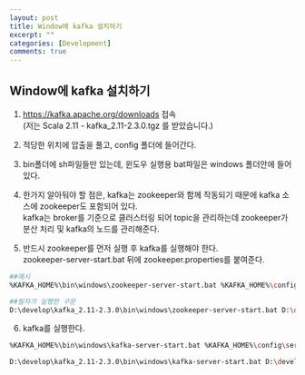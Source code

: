 ```yaml
---
layout: post
title: Window에 kafka 설치하기
excerpt: ""
categories: [Development]
comments: true
---
```


## Window에 kafka 설치하기

1. https://kafka.apache.org/downloads 접속  
(저는 Scala 2.11  - kafka_2.11-2.3.0.tgz 를 받았습니다.)

2. 적당한 위치에 압출을 풀고, config 폴더에 들어간다.

3. bin폴더에 sh파일들만 있는데, 윈도우 실행용 bat파일은 windows 폴더안에 들어있다.

4. 한가지 알아둬야 할 점은, kafka는 zookeeper와 함께 작동되기 때문에 kafka 소스에 zookeeper도 포함되어 있다.  
kafka는 broker를 기준으로 클러스터링 되어 topic을 관리하는데 zookeeper가 분산 처리 및 kafka의 노드를 관리해준다.  

5. 반드시 zookeeper를 먼저 실행 후 kafka를 실행해야 한다.  
zookeeper-server-start.bat 뒤에 zookeeper.properties를 붙여준다.  

```bash
##예시
%KAFKA_HOME%\bin\windows\zookeeper-server-start.bat %KAFKA_HOME%\config\zookeeper.properties

##필자가 실행한 구문
D:\develop\kafka_2.11-2.3.0\bin\windows\zookeeper-server-start.bat D:\develop\kafka_2.11-2.3.0\config\zookeeper.properties
```

6. kafka를 실행한다.

```bash
%KAFKA_HOME%\bin\windows\kafka-server-start.bat %KAFKA_HOME%\config\server.properties

D:\develop\kafka_2.11-2.3.0\bin\windows\kafka-server-start.bat D:\develop\kafka_2.11-2.3.0\config\server.properties
```

